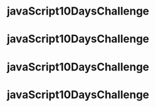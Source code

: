 # javaScript10DaysChallenge
# javaScript10DaysChallenge
# javaScript10DaysChallenge
# javaScript10DaysChallenge
